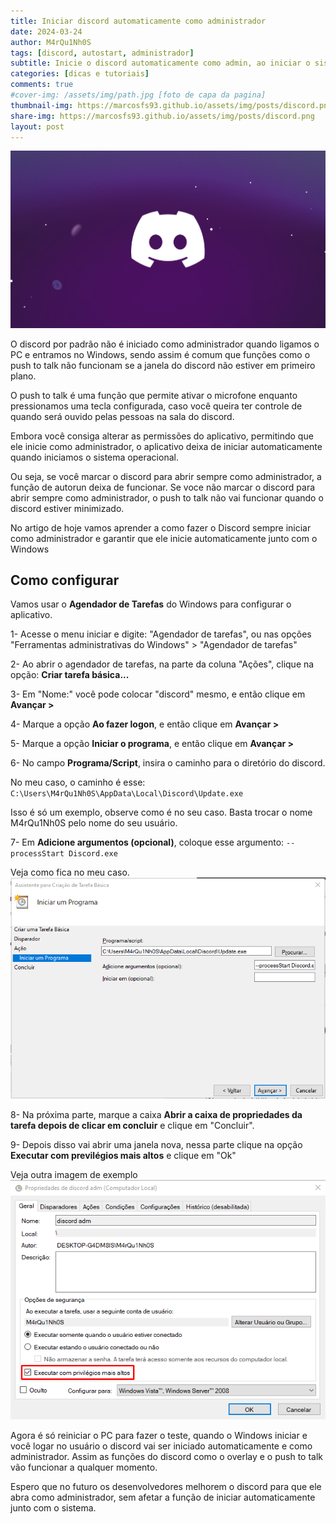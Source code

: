 ```yaml
---
title: Iniciar discord automaticamente como administrador
date: 2024-03-24
author: M4rQu1Nh0S
tags: [discord, autostart, administrador]
subtitle: Inicie o discord automaticamente como admin, ao iniciar o sistema.
categories: [dicas e tutoriais]
comments: true
#cover-img: /assets/img/path.jpg [foto de capa da pagina]
thumbnail-img: https://marcosfs93.github.io/assets/img/posts/discord.png
share-img: https://marcosfs93.github.io/assets/img/posts/discord.png
layout: post
---
```


<p align='center'><img alt='logomarca' src="/assets/img/posts/discord.png"/></p>

O discord por padrão não é iniciado como administrador quando ligamos o PC e entramos no Windows, sendo assim é comum que funções como o push to talk não funcionam se a janela do discord não estiver em primeiro plano.

O push to talk é uma função que permite ativar o microfone enquanto pressionamos uma tecla configurada, caso você queira ter controle de quando será ouvido pelas pessoas na sala do discord.

Embora você consiga alterar as permissões do aplicativo, permitindo que ele inicie como administrador, o aplicativo deixa de iniciar automaticamente quando iniciamos o sistema operacional.

Ou seja, se você marcar o discord para abrir sempre como administrador, a função de autorun deixa de funcionar. Se voce não marcar o discord para abrir sempre como administrador, o push to talk não vai funcionar quando o discord estiver minimizado.

No artigo de hoje vamos aprender a como fazer o Discord sempre iniciar como administrador e garantir que ele inicie automaticamente junto com o Windows

## Como configurar
Vamos usar o **Agendador de Tarefas** do Windows para configurar o aplicativo.

1- Acesse o menu iniciar e digite: "Agendador de tarefas", ou nas opções "Ferramentas administrativas do Windows" > "Agendador de tarefas"

2- Ao abrir o agendador de tarefas, na parte da coluna "Ações", clique na opção: **Criar tarefa básica...**

3- Em "Nome:" você pode colocar "discord" mesmo, e então clique em **Avançar >**

4- Marque a opção **Ao fazer logon**, e então clique em **Avançar >**

5- Marque a opção **Iniciar o programa**, e então clique em **Avançar >**

6- No campo **Programa/Script**, insira o caminho para o diretório do discord.

No meu caso, o caminho é esse:
`C:\Users\M4rQu1Nh0S\AppData\Local\Discord\Update.exe`

Isso é só um exemplo, observe como é no seu caso. Basta trocar o nome M4rQu1Nh0S pelo nome do seu usuário.

7- Em **Adicione argumentos (opcional)**, coloque esse argumento:
`--processStart Discord.exe`

Veja como fica no meu caso.
![Exemplo 1](/assets/img/posts/discord_autorun1.png)

8- Na próxima parte, marque a caixa **Abrir a caixa de propriedades da tarefa depois de clicar em concluir** e clique em "Concluir".

9- Depois disso vai abrir uma janela nova, nessa parte clique na opção **Executar com previlégios mais altos** e clique em "Ok"

Veja outra imagem de exemplo
![Exemplo 2](/assets/img/posts/discord_autorun2.png)

Agora é só reiniciar o PC para fazer o teste, quando o Windows iniciar e você logar no usuário o discord vai ser iniciado automaticamente e como administrador. Assim as funções do discord como o overlay e o push to talk vão funcionar a qualquer momento.

Espero que no futuro os desenvolvedores melhorem o discord para que ele abra como administrador, sem afetar a função de iniciar automaticamente junto com o sistema.